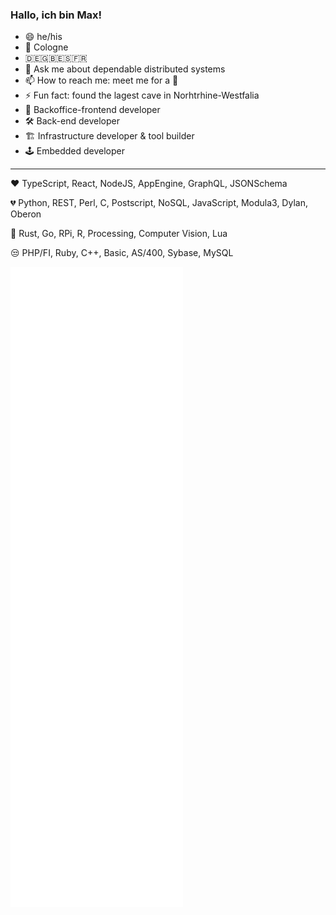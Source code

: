 ### Hallo, ich bin Max!

- 😄 he/his
- 🌆 Cologne
- 🇩🇪🇬🇧🇪🇸🇫🇷
- 💬 Ask me about dependable distributed systems
- 📫 How to reach me: meet me for a 🍺
- ⚡ Fun fact: found the lagest cave in Norhtrhine-Westfalia
- 🔭 Backoffice-frontend developer
- 🛠 Back-end developer
- 🏗 Infrastructure developer & tool builder
- 🕹 Embedded developer

---

❤️ TypeScript, React, NodeJS, AppEngine, GraphQL, JSONSchema

💔 Python, REST, Perl, C, Postscript, NoSQL, JavaScript, Modula3, Dylan, Oberon

🤔 Rust, Go, RPi, R, Processing, Computer Vision, Lua

😒 PHP/FI, Ruby, C++, Basic, AS/400, Sybase, MySQL

<!-- If you're using "master" as default branch -->

![Metrics](https://raw.githubusercontent.com/mdornseif/mdornseif/main/github-metrics.svg)
